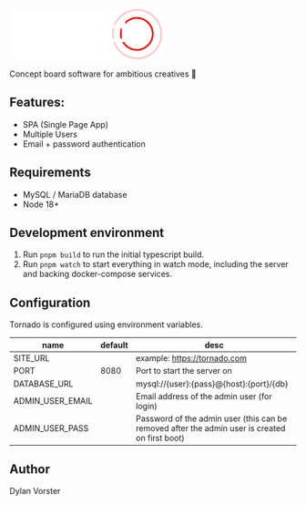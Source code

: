 ![](./tornado-frontend/media/logo-small.png)

Concept board software for ambitious creatives 🎨

## Features:

* SPA (Single Page App)
* Multiple Users
* Email + password authentication

## Requirements

* MySQL / MariaDB database
* Node 18+

## Development environment

1. Run ```pnpm build``` to run the initial typescript build.
2. Run ```pnpm watch``` to start everything in watch mode, including the server and backing docker-compose services.

## Configuration

Tornado is configured using environment variables.

| name             | default | desc                                                                                           |
|------------------|---------|------------------------------------------------------------------------------------------------|
| SITE_URL         |         | example: https://tornado.com                                                                   |
| PORT             | 8080    | Port to start the server on                                                                    |
| DATABASE_URL     |         | mysql://{user}:{pass}@{host}:{port}/{db}                                                       |
| ADMIN_USER_EMAIL |         | Email address of the admin user (for login)                                                    |
| ADMIN_USER_PASS  |         | Password of the admin user (this can be removed after the admin user is created on first boot) |

## Author

Dylan Vorster